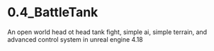 # 0.4_BattleTank
An open world head ot head tank fight, simple ai, simple terrain, and advanced control system in unreal engine 4.18
